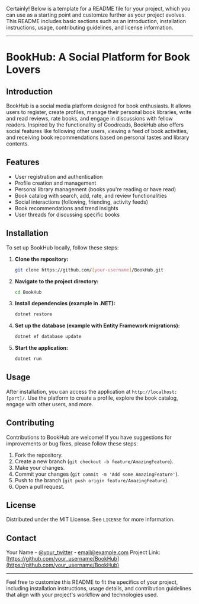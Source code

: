 Certainly! Below is a template for a README file for your project, which you can use as a starting point and customize further as your project evolves. This README includes basic sections such as an introduction, installation instructions, usage, contributing guidelines, and license information.

---

# BookHub: A Social Platform for Book Lovers

## Introduction
BookHub is a social media platform designed for book enthusiasts. It allows users to register, create profiles, manage their personal book libraries, write and read reviews, rate books, and engage in discussions with fellow readers. Inspired by the functionality of Goodreads, BookHub also offers social features like following other users, viewing a feed of book activities, and receiving book recommendations based on personal tastes and library contents.

## Features
- User registration and authentication
- Profile creation and management
- Personal library management (books you're reading or have read)
- Book catalog with search, add, rate, and review functionalities
- Social interactions (following, friending, activity feeds)
- Book recommendations and trend insights
- User threads for discussing specific books

## Installation
To set up BookHub locally, follow these steps:

1. **Clone the repository:**
   ```sh
   git clone https://github.com/[your-username]/BookHub.git
   ```

2. **Navigate to the project directory:**
   ```sh
   cd BookHub
   ```

3. **Install dependencies (example in .NET):**
   ```sh
   dotnet restore
   ```

4. **Set up the database (example with Entity Framework migrations):**
   ```sh
   dotnet ef database update
   ```

5. **Start the application:**
   ```sh
   dotnet run
   ```

## Usage
After installation, you can access the application at `http://localhost:[port]/`. Use the platform to create a profile, explore the book catalog, engage with other users, and more.

## Contributing
Contributions to BookHub are welcome! If you have suggestions for improvements or bug fixes, please follow these steps:

1. Fork the repository.
2. Create a new branch (`git checkout -b feature/AmazingFeature`).
3. Make your changes.
4. Commit your changes (`git commit -m 'Add some AmazingFeature'`).
5. Push to the branch (`git push origin feature/AmazingFeature`).
6. Open a pull request.

## License
Distributed under the MIT License. See `LICENSE` for more information.

## Contact
Your Name - [@your_twitter](https://twitter.com/your_twitter) - email@example.com
Project Link: [https://github.com/your_username/BookHub](https://github.com/your_username/BookHub)

---

Feel free to customize this README to fit the specifics of your project, including installation instructions, usage details, and contribution guidelines that align with your project's workflow and technologies used.
